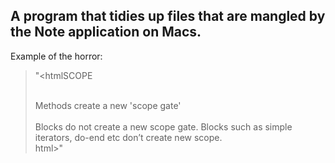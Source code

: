 ## A program that tidies up files that are mangled by the Note application on Macs.

Example of the horror:

> "<html<head></head><body>SCOPE<div><br></div><div>Methods create a new 'scope gate'&nbsp;</div><div><br></div><div>Blocks do not create a new scope gate. Blocks such as simple iterators, do-end etc don’t create new scope.</div></body>html>"

